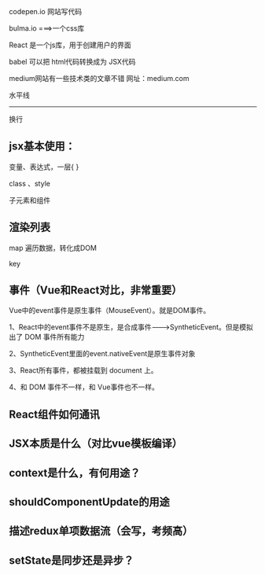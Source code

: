 codepen.io 网站写代码

bulma.io ===>一个css库

React 是一个js库，用于创建用户的界面

babel 可以把 html代码转换成为  JSX代码

medium网站有一些技术类的文章不错  网址：medium.com

水平线<hr>        换行<br>



## jsx基本使用：

变量、表达式，一层{ }

class  、style

子元素和组件



## 渲染列表

map 遍历数据，转化成DOM

key



## 事件（Vue和React对比，非常重要）

Vue中的event事件是原生事件（MouseEvent）。就是DOM事件。



1、React中的event事件不是原生，是合成事件--->SyntheticEvent。但是模拟出了 DOM 事件所有能力

2、SyntheticEvent里面的event.nativeEvent是原生事件对象

3、React所有事件，都被挂载到 document 上。

4、和   DOM  事件不一样，和 Vue事件也不一样。



## React组件如何通讯







## JSX本质是什么（对比vue模板编译）





## context是什么，有何用途？





## shouldComponentUpdate的用途





## 描述redux单项数据流（会写，考频高）



## setState是同步还是异步？



